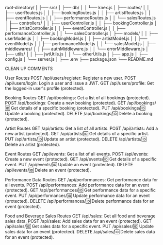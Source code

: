 

root-directory/
│
├── src/
│   ├── db/
│   │   └── knex.js
│   ├── routes/
│   │   ├── userRoutes.js
│   │   ├── bookingRoutes.js
│   │   ├── artistRoutes.js
│   │   ├── eventRoutes.js
│   │   ├── performanceRoutes.js
│   │   └── salesRoutes.js
│   ├── controllers/
│   │   ├── userController.js
│   │   ├── bookingController.js
│   │   ├── artistController.js
│   │   ├── eventController.js
│   │   ├── performanceController.js
│   │   └── salesController.js
│   ├── models/
│   │   ├── userModel.js
│   │   ├── bookingModel.js
│   │   ├── artistModel.js
│   │   ├── eventModel.js
│   │   ├── performanceModel.js
│   │   └── salesModel.js
│   ├── middlewares/
│   │   ├── authMiddleware.js
│   │   └── errorMiddleware.js
│   ├── utils/
│   │   ├── jwtUtils.js
│   │   └── otherUtils.js
│   ├── app.js
│   ├── config.js
│   └── server.js
│
├── .env
├── package.json
└── README.md


CLEAN UP COMMENTS

User Routes
POST /api/users/register: Register a new user.
POST /api/users/login: Login a user and issue a JWT.
GET /api/users/profile: Get the logged-in user's profile (protected).

Booking Routes
GET /api/bookings: Get a list of all bookings (protected).
POST /api/bookings: Create a new booking (protected).
GET /api/bookings/:id: Get details of a specific booking (protected).
PUT /api/bookings/:id: Update a booking (protected).
DELETE /api/bookings/:id: Delete a booking (protected).

Artist Routes
GET /api/artists: Get a list of all artists.
POST /api/artists: Add a new artist (protected).
GET /api/artists/:id: Get details of a specific artist.
PUT /api/artists/:id: Update an artist (protected).
DELETE /api/artists/:id: Delete an artist (protected).

Event Routes
GET /api/events: Get a list of all events.
POST /api/events: Create a new event (protected).
GET /api/events/:id: Get details of a specific event.
PUT /api/events/:id: Update an event (protected).
DELETE /api/events/:id: Delete an event (protected).

Performance Data Routes
GET /api/performances: Get performance data for all events.
POST /api/performances: Add performance data for an event (protected).
GET /api/performances/:id: Get performance data for a specific event.
PUT /api/performances/:id: Update performance data for an event (protected).
DELETE /api/performances/:id: Delete performance data for an event (protected).

Food and Beverage Sales Routes
GET /api/sales: Get all food and beverage sales data.
POST /api/sales: Add sales data for an event (protected).
GET /api/sales/:id: Get sales data for a specific event.
PUT /api/sales/:id: Update sales data for an event (protected).
DELETE /api/sales/:id: Delete sales data for an event (protected).